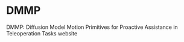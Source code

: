 # DMMP
DMMP: Diffusion Model Motion Primitives for Proactive Assistance in Teleoperation Tasks website

